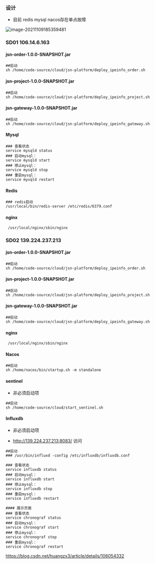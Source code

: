 

### 设计

* 目前 redis mysql nacos存在单点故障

![image-20211109185359481](https://gitee.com/fengzhenbing/picgo/raw/master/image-20211109185359481.png)





### SD01  106.14.6.163

#### jsn-order-1.0.0-SNAPSHOT.jar

```shell
##启动
sh /home/code-source/cloud/jsn-platform/deploy_ipeinfo_order.sh
```

#### jsn-project-1.0.0-SNAPSHOT.jar

```shell
##启动
sh /home/code-source/cloud/jsn-platform/deploy_ipeinfo_project.sh
```

#### jsn-gateway-1.0.0-SNAPSHOT.jar

```shell
##启动
sh /home/code-source/cloud/jsn-platform/deploy_ipeinfo_gateway.sh
```

#### Mysql

```shell
### 查看状态
service mysqld status
### 启动mysql：
service mysqld start
### 停止mysql：
service mysqld stop
### 重启mysql：
service mysqld restart
```

#### Redis

```shell
### redis启动
/usr/local/bin/redis-server /etc/redis/6379.conf
```

#### nginx

```shell
 /usr/local/nginx/sbin/nginx 
```





### SD02 139.224.237.213

#### jsn-order-1.0.0-SNAPSHOT.jar

```shell
##启动
sh /home/code-source/cloud/jsn-platform/deploy_ipeinfo_order.sh
```

#### jsn-project-1.0.0-SNAPSHOT.jar

```shell
##启动
sh /home/code-source/cloud/jsn-platform/deploy_ipeinfo_project.sh
```

#### jsn-gateway-1.0.0-SNAPSHOT.jar

```shell
##启动
sh /home/code-source/cloud/jsn-platform/deploy_ipeinfo_gateway.sh
```

#### nginx

```shell
 /usr/local/nginx/sbin/nginx 
```



#### Nacos

```shell
##启动
sh /home/nacos/bin/startup.sh -m standalone
```

#### sentinel

* 非必须启动项

```shell
##启动
sh /home/code-source/cloud/start_sentinel.sh 
```

#### Influxdb

* 非必须启动项

* http://139.224.237.213:8083/ 访问

```shell
##启动 
### /usr/bin/influxd -config /etc/influxdb/influxdb.conf

### 查看状态
service influxdb status
### 启动mysql：
service influxdb start
### 停止mysql：
service influxdb stop
### 重启mysql：
service influxdb restart

#### 展示页面
### 查看状态
service chronograf status
### 启动mysql：
service chronograf start
### 停止mysql：
service chronograf stop
### 重启mysql：
service chronograf restart
```

https://blog.csdn.net/huangzx3/article/details/106054332